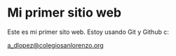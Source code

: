 # Mi primer sitio web

Este es mi primer sito web.
Estoy usando Git y Github c:

a_dlopez@colegiosanlorenzo.org